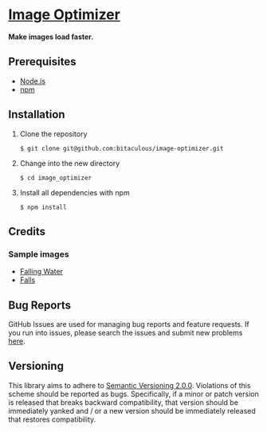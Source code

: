 [Image Optimizer]
=================

**Make images load faster.**

Prerequisites
-------------

* [Node.js]
* [npm]

Installation
------------

1. Clone the repository

    ```
    $ git clone git@github.com:bitaculous/image-optimizer.git
    ```

2. Change into the new directory

    ```
    $ cd image_optimizer
    ```

3. Install all dependencies with npm

    ```
    $ npm install
    ```

Credits
-------

### Sample images

* [Falling Water]
* [Falls]

Bug Reports
-----------

GitHub Issues are used for managing bug reports and feature requests. If you run into issues, please search the issues
and submit new problems [here].

Versioning
----------

This library aims to adhere to [Semantic Versioning 2.0.0]. Violations of this scheme should be reported as bugs.
Specifically, if a minor or patch version is released that breaks backward compatibility, that version should be
immediately yanked and / or a new version should be immediately released that restores compatibility.

[Falling Water]: https://www.flickr.com/photos/zachd1_618/8048942272/ "Falling Water by Zach Dischner"
[Falls]: https://www.flickr.com/photos/stop-play/10419646826/ "Falls by Daniel Sallai"
[here]: https://github.com/bitaculous/image_optimizer/issues "GitHub Issue Tracker"
[Image Optimizer]: # "Make images load faster."
[Node.js]: https://nodejs.org "An event-driven I/O server-side JavaScript environment based on V8."
[npm]: https://www.npmjs.com "A package manager for JavaScript"
[Semantic Versioning 2.0.0]: http://semver.org "Semantic Versioning 2.0.0"